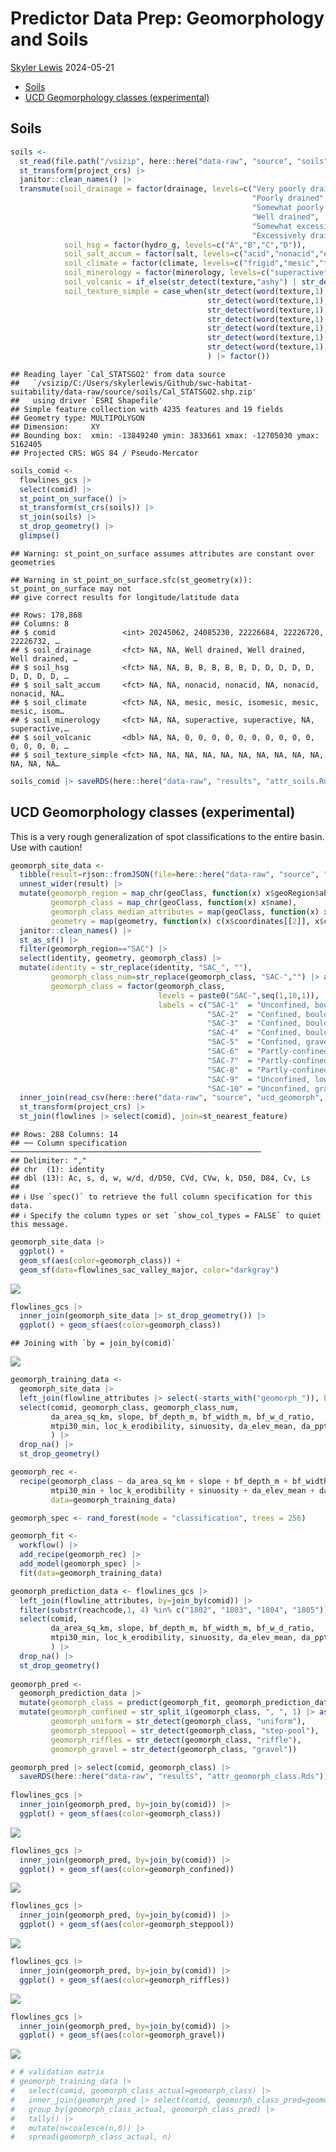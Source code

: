 Predictor Data Prep: Geomorphology and Soils
================
[Skyler Lewis](mailto:slewis@flowwest.com)
2024-05-21

- [Soils](#soils)
- [UCD Geomorphology classes
  (experimental)](#ucd-geomorphology-classes-experimental)

## Soils

``` r
soils <- 
  st_read(file.path("/vsizip", here::here("data-raw", "source", "soils", "Cal_STATSGO2.shp.zip")), as_tibble=T) |>
  st_transform(project_crs) |>
  janitor::clean_names() |> 
  transmute(soil_drainage = factor(drainage, levels=c("Very poorly drained",
                                                      "Poorly drained",
                                                      "Somewhat poorly drained",
                                                      "Well drained",
                                                      "Somewhat excessively drained",
                                                      "Excessively drained")),
            soil_hsg = factor(hydro_g, levels=c("A","B","C","D")),
            soil_salt_accum = factor(salt, levels=c("acid","nonacid","euic","calcareous")),
            soil_climate = factor(climate, levels=c("frigid","mesic","thermic","hyperthermic","isofrigid","isomesic","isothermic","isohyperthermic")),
            soil_minerology = factor(minerology, levels=c("superactive","active","semiactive","subactive")),
            soil_volcanic = if_else(str_detect(texture,"ashy") | str_detect(texture,"cindery") | str_detect(texture,"medial"), 1, 0),
            soil_texture_simple = case_when(str_detect(word(texture,1), "ashy") ~ "ashy",
                                            str_detect(word(texture,1), "medial") ~ "medial",
                                            str_detect(word(texture,1), "clayey") ~ "clayey",
                                            str_detect(word(texture,1), "clayey") ~ "silty",
                                            str_detect(word(texture,1), "clayey") ~ "sandy",
                                            str_detect(word(texture,1), "clayey") ~ "loamy",
                                            str_detect(word(texture,1), "clayey") ~ "fine"
                                            ) |> factor())
```

    ## Reading layer `Cal_STATSGO2' from data source 
    ##   `/vsizip/C:/Users/skylerlewis/Github/swc-habitat-suitability/data-raw/source/soils/Cal_STATSGO2.shp.zip' 
    ##   using driver `ESRI Shapefile'
    ## Simple feature collection with 4235 features and 19 fields
    ## Geometry type: MULTIPOLYGON
    ## Dimension:     XY
    ## Bounding box:  xmin: -13849240 ymin: 3833661 xmax: -12705030 ymax: 5162405
    ## Projected CRS: WGS 84 / Pseudo-Mercator

``` r
soils_comid <-
  flowlines_gcs |>
  select(comid) |>
  st_point_on_surface() |>
  st_transform(st_crs(soils)) |>
  st_join(soils) |>
  st_drop_geometry() |>
  glimpse()
```

    ## Warning: st_point_on_surface assumes attributes are constant over geometries

    ## Warning in st_point_on_surface.sfc(st_geometry(x)): st_point_on_surface may not
    ## give correct results for longitude/latitude data

    ## Rows: 178,868
    ## Columns: 8
    ## $ comid               <int> 20245062, 24085230, 22226684, 22226720, 22226732, …
    ## $ soil_drainage       <fct> NA, NA, Well drained, Well drained, Well drained, …
    ## $ soil_hsg            <fct> NA, NA, B, B, B, B, B, D, D, D, D, D, D, D, D, D, …
    ## $ soil_salt_accum     <fct> NA, NA, nonacid, nonacid, NA, nonacid, nonacid, NA…
    ## $ soil_climate        <fct> NA, NA, mesic, mesic, isomesic, mesic, mesic, isom…
    ## $ soil_minerology     <fct> NA, NA, superactive, superactive, NA, superactive,…
    ## $ soil_volcanic       <dbl> NA, NA, 0, 0, 0, 0, 0, 0, 0, 0, 0, 0, 0, 0, 0, 0, …
    ## $ soil_texture_simple <fct> NA, NA, NA, NA, NA, NA, NA, NA, NA, NA, NA, NA, NA…

``` r
soils_comid |> saveRDS(here::here("data-raw", "results", "attr_soils.Rds"))
```

## UCD Geomorphology classes (experimental)

This is a very rough generalization of spot classifications to the
entire basin. Use with caution!

``` r
geomorph_site_data <- 
  tibble(result=rjson::fromJSON(file=here::here("data-raw", "source", "ucd_geomorph", "geoSites.json"))) |> 
  unnest_wider(result) |> 
  mutate(geomorph_region = map_chr(geoClass, function(x) x$geoRegion$abbreviation),
         geomorph_class = map_chr(geoClass, function(x) x$name),
         geomorph_class_median_attributes = map(geoClass, function(x) x$medianAttributes),
         geometry = map(geometry, function(x) c(x$coordinates[[2]], x$coordinates[[1]]) |> st_point()) |> st_sfc(crs="EPSG:4326")) |>
  janitor::clean_names() |> 
  st_as_sf() |>
  filter(geomorph_region=="SAC") |>
  select(identity, geometry, geomorph_class) |>
  mutate(identity = str_replace(identity, "SAC_", ""),
         geomorph_class_num=str_replace(geomorph_class, "SAC-","") |> as.numeric(),
         geomorph_class = factor(geomorph_class, 
                                 levels = paste0("SAC-",seq(1,10,1)),
                                 labels = c("SAC-1"  = "Unconfined, boulder-bedrock, bed undulating",
                                            "SAC-2"  = "Confined, boulder, high gradient, step-pool/cascade",
                                            "SAC-3"  = "Confined, boulder-bedrock, uniform",
                                            "SAC-4"  = "Confined, boulder-bedrock, low-gradient step-pool",
                                            "SAC-5"  = "Confined, gravel-cobble, uniform",
                                            "SAC-6"  = "Partly-confined, low width-to-depth ratio, gravel-cobble, riffle-pool",
                                            "SAC-7"  = "Partly-confined, cobble-boulder, uniform",
                                            "SAC-8"  = "Partly-confined, high width-to-depth ratio, gravel-cobble, riffle-pool",
                                            "SAC-9"  = "Unconfined, low width-to-depth ratio, gravel",
                                            "SAC-10" = "Unconfined, gravel-cobble, riffle-pool"))) |>
  inner_join(read_csv(here::here("data-raw", "source", "ucd_geomorph", "geomorph_site_attributes.csv")), by=join_by(identity)) |>
  st_transform(project_crs) |> 
  st_join(flowlines |> select(comid), join=st_nearest_feature)
```

    ## Rows: 288 Columns: 14
    ## ── Column specification ────────────────────────────────────────────────────────
    ## Delimiter: ","
    ## chr  (1): identity
    ## dbl (13): Ac, s, d, w, w/d, d/D50, CVd, CVw, k, D50, D84, Cv, Ls
    ## 
    ## ℹ Use `spec()` to retrieve the full column specification for this data.
    ## ℹ Specify the column types or set `show_col_types = FALSE` to quiet this message.

``` r
geomorph_site_data |> 
  ggplot() + 
  geom_sf(aes(color=geomorph_class)) + 
  geom_sf(data=flowlines_sac_valley_major, color="darkgray")
```

![](geomorph_files/figure-gfm/geomorph-data-import-1.png)<!-- -->

``` r
flowlines_gcs |> 
  inner_join(geomorph_site_data |> st_drop_geometry()) |> 
  ggplot() + geom_sf(aes(color=geomorph_class))
```

    ## Joining with `by = join_by(comid)`

![](geomorph_files/figure-gfm/geomorph-data-import-2.png)<!-- -->

``` r
geomorph_training_data <- 
  geomorph_site_data |>
  left_join(flowline_attributes |> select(-starts_with("geomorph_")), by=join_by(comid)) |>
  select(comid, geomorph_class, geomorph_class_num,
         da_area_sq_km, slope, bf_depth_m, bf_width_m, bf_w_d_ratio,  
         mtpi30_min, loc_k_erodibility, sinuosity, da_elev_mean, da_ppt_mean_mm, 
         ) |>
  drop_na() |>
  st_drop_geometry()

geomorph_rec <- 
  recipe(geomorph_class ~ da_area_sq_km + slope + bf_depth_m + bf_width_m + bf_w_d_ratio + 
         mtpi30_min + loc_k_erodibility + sinuosity + da_elev_mean + da_ppt_mean_mm,
         data=geomorph_training_data)

geomorph_spec <- rand_forest(mode = "classification", trees = 256)

geomorph_fit <- 
  workflow() |>
  add_recipe(geomorph_rec) |>
  add_model(geomorph_spec) |>
  fit(data=geomorph_training_data)

geomorph_prediction_data <- flowlines_gcs |>
  left_join(flowline_attributes, by=join_by(comid)) |>
  filter(substr(reachcode,1, 4) %in% c("1802", "1803", "1804", "1805")) |>
  select(comid, 
         da_area_sq_km, slope, bf_depth_m, bf_width_m, bf_w_d_ratio,  
         mtpi30_min, loc_k_erodibility, sinuosity, da_elev_mean, da_ppt_mean_mm
         ) |>
  drop_na() |>
  st_drop_geometry()
  
geomorph_pred <- 
  geomorph_prediction_data |>
  mutate(geomorph_class = predict(geomorph_fit, geomorph_prediction_data)[[".pred_class"]]) |>
  mutate(geomorph_confined = str_split_i(geomorph_class, ", ", 1) |> as_factor(),
         geomorph_uniform = str_detect(geomorph_class, "uniform"),
         geomorph_steppool = str_detect(geomorph_class, "step-pool"), 
         geomorph_riffles = str_detect(geomorph_class, "riffle"),
         geomorph_gravel = str_detect(geomorph_class, "gravel"))

geomorph_pred |> select(comid, geomorph_class) |> 
  saveRDS(here::here("data-raw", "results", "attr_geomorph_class.Rds"))
  
flowlines_gcs |> 
  inner_join(geomorph_pred, by=join_by(comid)) |> 
  ggplot() + geom_sf(aes(color=geomorph_class))
```

![](geomorph_files/figure-gfm/geomorph-fill-gaps-1.png)<!-- -->

``` r
flowlines_gcs |> 
  inner_join(geomorph_pred, by=join_by(comid)) |> 
  ggplot() + geom_sf(aes(color=geomorph_confined))
```

![](geomorph_files/figure-gfm/geomorph-fill-gaps-2.png)<!-- -->

``` r
flowlines_gcs |> 
  inner_join(geomorph_pred, by=join_by(comid)) |> 
  ggplot() + geom_sf(aes(color=geomorph_steppool))
```

![](geomorph_files/figure-gfm/geomorph-fill-gaps-3.png)<!-- -->

``` r
flowlines_gcs |> 
  inner_join(geomorph_pred, by=join_by(comid)) |> 
  ggplot() + geom_sf(aes(color=geomorph_riffles)) 
```

![](geomorph_files/figure-gfm/geomorph-fill-gaps-4.png)<!-- -->

``` r
flowlines_gcs |> 
  inner_join(geomorph_pred, by=join_by(comid)) |> 
  ggplot() + geom_sf(aes(color=geomorph_gravel)) 
```

![](geomorph_files/figure-gfm/geomorph-fill-gaps-5.png)<!-- -->

``` r
# # validation matrix
# geomorph_training_data |>
#   select(comid, geomorph_class_actual=geomorph_class) |>
#   inner_join(geomorph_pred |> select(comid, geomorph_class_pred=geomorph_class)) |>
#   group_by(geomorph_class_actual, geomorph_class_pred) |>
#   tally() |> 
#   mutate(n=coalesce(n,0)) |>
#   spread(geomorph_class_actual, n)
```
